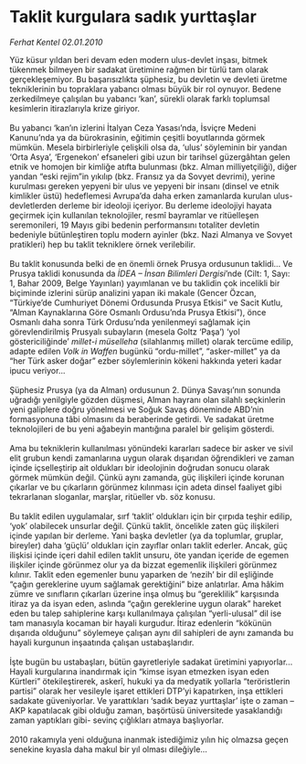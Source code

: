# Taklit kurgulara sadık yurttaşlar

*Ferhat Kentel 02.01.2010*

<div class="yazi">Yüz küsur yıldan beri devam eden modern ulus-devlet inşası, bitmek tükenmek bilmeyen bir sadakat üretimine rağmen bir türlü tam olarak gerçekleşemiyor. Bu başarısızlıkta şüphesiz, bu devletin ve devleti üretme tekniklerinin bu topraklara yabancı olması büyük bir rol oynuyor. Bedene zerkedilmeye çalışılan bu yabancı ‘kan’, sürekli olarak farklı toplumsal kesimlerin itirazlarıyla krize giriyor. <br/><br/>Bu yabancı ‘kan’ın izlerini İtalyan Ceza Yasası’nda, İsviçre Medeni Kanunu’nda ya da bürokrasinin, eğitimin çeşitli boyutlarında görmek mümkün. Mesela birbirleriyle çelişkili olsa da, ‘ulus’ söyleminin bir yandan ‘Orta Asya’, ‘Ergenekon’ efsaneleri gibi uzun bir tarihsel güzergâhtan gelen etnik ve homojen bir kimliğe atıfta bulunması (bkz. Alman milliyetçiliği), diğer yandan “eski rejim”in yıkılıp (bkz. Fransız ya da Sovyet devrimi), yerine kurulması gereken yepyeni bir ulus ve yepyeni bir insanı (dinsel ve etnik kimlikler üstü) hedeflemesi Avrupa’da daha erken zamanlarda kurulan ulus-devletlerden derleme bir ideoloji içeriyor. Bu derleme ideolojiyi hayata geçirmek için kullanılan teknolojiler, resmî bayramlar ve ritüelleşen seremonileri, 19 Mayıs gibi bedenin performansını totaliter devletin bedeniyle bütünleştiren toplu modern ayinler (bkz. Nazi Almanya ve Sovyet pratikleri) hep bu taklit tekniklere örnek verilebilir. <br/><br/>Bu taklit konusunda belki de en önemli örnek Prusya ordusunun taklidi... Ve Prusya taklidi konusunda da <i>İDEA – İnsan Bilimleri Dergisi</i>’nde (Cilt: 1, Sayı: 1, Bahar 2009, Belge Yayınları) yayımlanan ve bu taklidin çok incelikli bir biçiminde izlerini sürüp analizini yapan iki makale (Gencer Özcan, “Türkiye’de Cumhuriyet Dönemi Ordusunda Prusya Etkisi” ve Sacit Kutlu, “Alman Kaynaklarına Göre Osmanlı Ordusu’nda Prusya Etkisi”), önce Osmanlı daha sonra Türk Ordusu’nda yenilenmeyi sağlamak için görevlendirilmiş Prusyalı subayların (mesela Goltz ‘Paşa’) ‘yol göstericiliğinde’ <i>millet-i müselleha</i> (silahlanmış millet) olarak tercüme edilip, adapte edilen <i>Volk in Waffen</i> bugünkü “ordu-millet”, “asker-millet” ya da “her Türk asker doğar” ezber söylemlerinin kökeni hakkında yeteri kadar ipucu veriyor... <br/><br/>Şüphesiz Prusya (ya da Alman) ordusunun 2. Dünya Savaşı’nın sonunda uğradığı yenilgiyle gözden düşmesi, Alman hayranı olan silahlı seçkinlerin yeni galiplere doğru yönelmesi ve Soğuk Savaş döneminde ABD’nin formasyonuna tâbi olmasını da beraberinde getirdi. Ve sadakat üretme teknolojileri de bu yeni ağabeyin mantığına paralel bir gelişim gösterdi. <br/><br/>Ama bu tekniklerin kullanılması yönündeki kararları sadece bir asker ve sivil elit grubun kendi zamanlarına uygun olarak dışarıdan öğrendikleri ve zaman içinde içselleştirip ait oldukları bir ideolojinin doğrudan sonucu olarak görmek mümkün değil. Çünkü aynı zamanda, güç ilişkileri içinde korunan çıkarlar ve bu çıkarların görünmez kılınması için adeta dinsel faaliyet gibi tekrarlanan sloganlar, marşlar, ritüeller vb. söz konusu. <br/><br/>Bu taklit edilen uygulamalar, sırf ‘taklit’ oldukları için bir çırpıda teşhir edilip, ‘yok’ olabilecek unsurlar değil. Çünkü taklit, öncelikle zaten güç ilişkileri içinde yapılan bir derleme. Yani başka devletler (ya da toplumlar, gruplar, bireyler) daha ‘güçlü’ oldukları için zayıflar onları taklit ederler. Ancak, güç ilişkisi içinde içeri dahil edilen taklit unsuru, öte yandan içeride de egemen ilişkiler içinde görünmez olur ya da bizzat egemenlik ilişkileri görünmez kılınır. Taklit eden egemenler bunu yaparken de ‘nezih’ bir dil eşliğinde “çağın gereklerine uyum sağlamak gerektiğini” bize anlatırlar. Ama hâkim zümre ve sınıfların çıkarları üzerine inşa olmuş bu “gereklilik” karşısında itiraz ya da isyan eden, aslında “çağın gereklerine uygun olarak” hareket eden bu talep sahiplerine karşı kullanılmaya çalışılan “yerli-ulusal” dil ise tam manasıyla kocaman bir hayali kurgudur. İtiraz edenlerin “kökünün dışarıda olduğunu” söylemeye çalışan aynı dil sahipleri de aynı zamanda bu hayali kurgunun inşaatında çalışan ustabaşlarıdır. <br/><br/>İşte bugün bu ustabaşları, bütün gayretleriyle sadakat üretimini yapıyorlar... Hayali kurgularına inandırmak için “kimse isyan etmezken isyan eden Kürtleri” ötekileştirerek, askerî, hukuki ya da medyatik yollarla “teröristlerin partisi” olarak her vesileyle işaret ettikleri DTP’yi kapatırken, inşa ettikleri sadakate güveniyorlar. Ve yarattıkları ‘sadık beyaz yurttaşlar’ işte o zaman –AKP kapatılacak gibi olduğu zaman, başörtüsü üniversitede yasaklandığı zaman yaptıkları gibi- sevinç çığlıkları atmaya başlıyorlar. <br/><br/>2010 rakamıyla yeni olduğuna inanmak istediğimiz yılın hiç olmazsa geçen senekine kıyasla daha makul bir yıl olması dileğiyle...
              </div>
